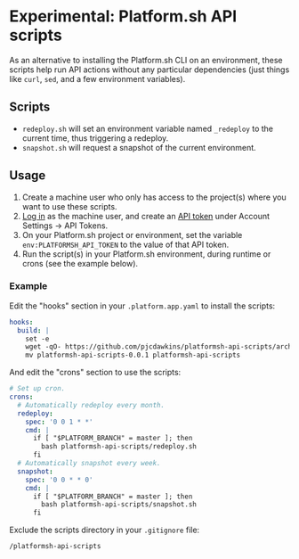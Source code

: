 # Experimental: Platform.sh API scripts

As an alternative to installing the Platform.sh CLI on an environment, these
scripts help run API actions without any particular dependencies (just things
like `curl`, `sed`, and a few environment variables).

## Scripts

* `redeploy.sh` will set an environment variable named `_redeploy` to the
  current time, thus triggering a redeploy.
* `snapshot.sh` will request a snapshot of the current environment.

## Usage

1. Create a machine user who only has access to the project(s) where you want to use these scripts.
2. [Log in](https://accounts.platform.sh/user/login) as the machine user, and create an [API token](https://docs.platform.sh/gettingstarted/cli/api-tokens.html)
   under Account Settings -> API Tokens.
3. On your Platform.sh project or environment, set the variable
   `env:PLATFORMSH_API_TOKEN` to the value of that API token.
4. Run the script(s) in your Platform.sh environment, during runtime or crons (see the example below).

### Example

Edit the "hooks" section in your `.platform.app.yaml` to install the scripts:

```yaml
hooks:
  build: |
    set -e
    wget -qO- https://github.com/pjcdawkins/platformsh-api-scripts/archive/v0.0.1.tar.gz | tar -xz
    mv platformsh-api-scripts-0.0.1 platformsh-api-scripts
```

And edit the "crons" section to use the scripts:

```yaml
# Set up cron.
crons:
  # Automatically redeploy every month.
  redeploy:
    spec: '0 0 1 * *'
    cmd: |
      if [ "$PLATFORM_BRANCH" = master ]; then
        bash platformsh-api-scripts/redeploy.sh
      fi
  # Automatically snapshot every week.
  snapshot:
    spec: '0 0 * * 0'
    cmd: |
      if [ "$PLATFORM_BRANCH" = master ]; then
        bash platformsh-api-scripts/snapshot.sh
      fi
```

Exclude the scripts directory in your `.gitignore` file:

```
/platformsh-api-scripts
```
